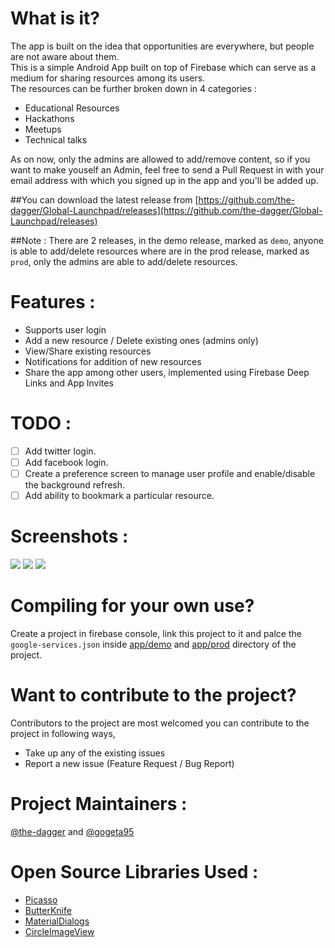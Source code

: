 What is it?
====
The app is built on the idea that opportunities are everywhere, but people are not aware about them.<br>
This is a simple Android App built on top of Firebase which can serve as a medium for sharing resources among its users.<br>
The resources can be further broken down in 4 categories :
* Educational Resources
* Hackathons
* Meetups
* Technical talks

As on now, only the admins are allowed to add/remove content, so if you want to make youself an Admin, feel free to send a Pull Request in with your email address with which you signed up in the app and you'll be added up.

##You can download the latest release from 
[https://github.com/the-dagger/Global-Launchpad/releases](https://github.com/the-dagger/Global-Launchpad/releases)

##Note : 
There are 2 releases, in the demo release, marked as `demo`, anyone is able to add/delete resources where are in the prod release, marked as `prod`, only the admins are able to add/delete resources.

Features : 
====
* Supports user login
* Add a new resource / Delete existing ones (admins only)
* View/Share existing resources
* Notifications for addition of new resources
* Share the app among other users, implemented using Firebase Deep Links and App Invites

TODO : 
====
- [ ] Add twitter login.
- [ ] Add facebook login.
- [ ] Create a preference screen to manage user profile and enable/disable the background refresh.
- [ ] Add ability to bookmark a particular resource.

Screenshots :
====
![](https://i.imgur.com/J9WKLCL.png?1)  ![](https://i.imgur.com/nwoscQb.png?1)  ![](https://i.imgur.com/krBQleU.png?1)

Compiling for your own use?
====
Create a project in firebase console, link this project to it and palce the `google-services.json` inside  [app/demo](/app/demo) and [app/prod](/app/prod) directory of the project.

Want to contribute to the project?
====
Contributors to the project are most welcomed you can contribute to the project in following ways,
* Take up any of the existing issues 
* Report a new issue (Feature Request / Bug Report)

Project Maintainers :
====
[@the-dagger](https://github.com/the-dagger) and [@gogeta95](https://github.com/gogeta95)

Open Source Libraries Used :
====
* [Picasso](https://github.com/square/picasso)
* [ButterKnife](https://github.com/JakeWharton/butterknife)
* [MaterialDialogs](https://github.com/afollestad/material-dialogs)
* [CircleImageView](https://github.com/hdodenhof/CircleImageView)
